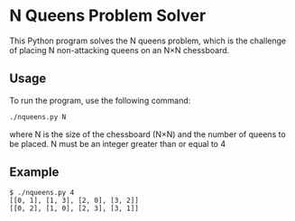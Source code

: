 # N Queens Problem Solver

This Python program solves the N queens problem, which is the challenge of placing N non-attacking queens on an N×N chessboard.

## Usage

To run the program, use the following command:

```bash
./nqueens.py N
```
where N is the size of the chessboard (N×N) and the number of queens to be placed. N must be an integer greater than or equal to 4

## Example
```
$ ./nqueens.py 4
[[0, 1], [1, 3], [2, 0], [3, 2]]
[[0, 2], [1, 0], [2, 3], [3, 1]]
```
